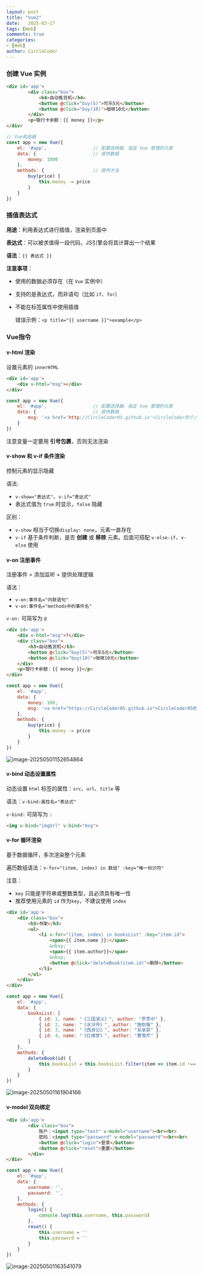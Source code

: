 ```yaml
---
layout: post
title: "Vue2"
date:   2025-03-17
tags: [Web]
comments: true
categories:
- [Web]
author: CircleCoder
---
```


### 创建 Vue 实例

```html
<div id='app'>
        <div class="box">
            <h4>自动售货机</h4>
            <button @click="buy(5)">可乐5元</button>
            <button @click="buy(10)">咖啡10元</button>
        </div>
        <p>银行卡余额：{{ money }}</p>
</div>
```

```javascript
// Vue构造器
const app = new Vue({
    el: '#app',					// 配置选择器，指定 Vue 管理的元素
    data: {						// 提供数据
        money: 1000
    },
    methods: {					// 提供方法
        buy(price) {
            this.money -= price
        }
    }
})
```



### 插值表达式

**用途**：利用表达式进行插值，渲染到页面中

**表达式**：可以被求值得一段代码，JS引擎会将其计算出一个结果

**语法**：`{{ 表达式 }}`

**注意事项**：

- 使用的数据必须存在（在 `Vue` 实例中）

- 支持的是表达式，而非语句（比如 `if`、`for`）

- 不能在标签属性中使用插值

  错误示例：`<p title="{{ username }}">example</p>`



### Vue指令

#### v-html 渲染

设置元素的 `innerHTML`

```html
<div id='app'>
	<div v-html="msg"></div>
</div>
```

```javascript
const app = new Vue({
    el: '#app',					// 配置选择器，指定 Vue 管理的元素
    data: {						// 提供数据
        msg: '<a href='http://CircleCoder05.github.io'>CircleCoder的个人技术博客</a>'
    }
})
```

注意变量一定要用 **引号包裹**，否则无法渲染



#### v-show 和 v-if 条件渲染

控制元素的显示隐藏

语法:  

- `v-show="表达式"`、`v-if="表达式"`
- 表达式值为 `true` 时显示，`false` 隐藏

区别：

- `v-show` 相当于切换`display: none`，元素一直存在
- `v-if` 基于条件判断，是否 **创建** 或 **移除** 元素。后面可搭配 `v-else-if`、`v-else` 使用



#### v-on 注册事件

注册事件 = 添加监听 + 提供处理逻辑

语法：

- `v-on:事件名="内联语句"`
- `v-on:事件名="methods中的事件名"`

`v-on:` 可简写为 `@`

``` html
<div id='app'>
    <div v-html="msg">?</div>
    <div class="box">
        <h3>自动售货机</h3>
        <button @click="buy(5)">可乐5元</button>
        <button @click="buy(10)">咖啡10元</button>
    </div>
    <p>银行卡余额：{{ money }}</p>
</div>
```

```javascript
const app = new Vue({
    el: '#app',
    data: {
        money: 100,
        msg: '<a href="https://CircleCoder05.github.io">CircleCoder05的个人技术博客</a>'
    },
    methods: {
        buy(price) {
            this.money -= price
        }
    }
})
```

![image-20250501152654864](https://circlecoder05.oss-cn-beijing.aliyuncs.com/test/202505011527294.png)



#### v-bind 动态设置属性

动态设置 `html` 标签的属性：`src`、`url`、`title` 等

语法：`v-bind:属性名="表达式"`

`v-bind:` 可简写为 `:`

```html
<img v-bind="imgUrl" v-bind="msg">
```



#### v-for 循环渲染

基于数据循环，多次渲染整个元素

遍历数组语法：`v-for="(item, index) in 数组" :key="唯一标识符"`

注意：

- `key` 只能是字符串或整数类型，且必须具有唯一性
- 推荐使用元素的 `id` 作为`key`，不建议使用 `index`

```html
<div id='app'>
    <div class="box">
        <h3>书架</h3>
        <ul>
            <li v-for="(item, index) in booksList" :key="item.id">
                <span>{{ item.name }}:</span>
                &nbsp;
                <span>{{ item.author}}</span>
                &nbsp;
                <button @click="deleteBook(item.id)">删除</button>
            </li>
        </ul>
    </div>
</div>
```

```javascript
const app = new Vue({
    el: '#app',
    data: {
        booksList: [
            { id: 1, name: "《三国演义》", author: "罗贯中" },
            { id: 2, name: "《水浒传》", author: "施耐庵" },
            { id: 3, name: "《西游记》", author: "吴承恩" },
            { id: 4, name: "《红楼梦》", author: "曹雪芹" }
        ]
    },
    methods: {
        deleteBook(id) {
            this.booksList = this.booksList.filter(item => item.id !== id) // 过滤掉id相同的元素
        }
    }
})
```

![image-20250501161904166](https://circlecoder05.oss-cn-beijing.aliyuncs.com/test/202505011619332.png)



#### v-model 双向绑定

```html
<div id='app'>
        <div class="box">
            账户：<input type="text" v-model="username"><br><br>
            密码：<input type="password" v-model="password"><br><br>
            <button @click="login">登录</button>
            <button @click="reset">重置</button>
        </div>
</div>
```

```javascript
const app = new Vue({
    el: '#app',
    data: {
        username: '',
        password: '',
    },
    methods: {
        login() {
            console.log(this.username, this.password)
        },
        reset() {
            this.username = ''
            this.password = ''
        }
    }
})
```

![image-20250501163541079](https://circlecoder05.oss-cn-beijing.aliyuncs.com/test/202505011635201.png)

